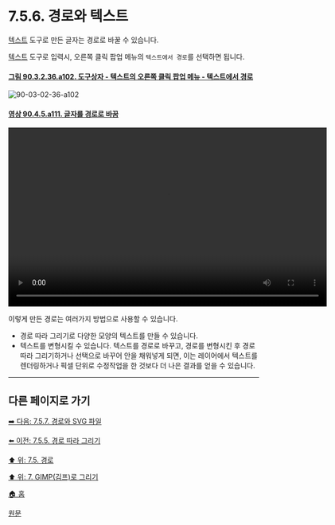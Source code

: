 # 7.5.6. 경로와 텍스트
[텍스트](./14-05-06-00-text.md) 도구로 만든 글자는 경로로 바꿀 수 있습니다.

[텍스트](./14-05-06-00-text.md) 도구로 입력시, 오른쪽 클릭 팝업 메뉴의 `텍스트에서 경로`를 선택하면 됩니다.

<a id="90-03-02-36-a102"></a>

#### [그림 90.3.2.36.a102. 도구상자 - 텍스트의 오른쪽 클릭 팝업 메뉴 - 텍스트에서 경로](./90-03-02-36-text.md#90-03-02-36-a102)
![90-03-02-36-a102](https://github.com/wonder13662/gimp/assets/15767104/e568f659-779c-41c7-9210-3d6f3e0abe91)

<a id="90-04-05-a111"></a>

#### [영상 90.4.5.a111. 글자를 경로로 바꿈](./90-04-0005-paths.md#90-04-05-a111)
<video controls="controls" width="640" height="360" src="https://github.com/wonder13662/gimp/assets/15767104/a990f9d9-6d50-48c3-87de-124661170a9e"></video>

이렇게 만든 경로는 여러가지 방법으로 사용할 수 있습니다.

- 경로 따라 그리기로 다양한 모양의 텍스트를 만들 수 있습니다.
- 텍스트를 변형시킬 수 있습니다. 텍스트를 경로로 바꾸고, 경로를 변형시킨 후 경로 따라 그리기하거나 선택으로 바꾸어 안을 채워넣게 되면, 이는 레이어에서 텍스트를 렌더링하거나 픽셀 단위로 수정작업을 한 것보다 더 나은 결과를 얻을 수 있습니다.

<a comment="TODO 관련 작업물 링크 추가 필요"></a>

***

## 다른 페이지로 가기
[➡️ 다음: 7.5.7. 경로와 SVG 파일](./07-05-07-paths-and-svg-files.md)

[⬅️ 이전: 7.5.5. 경로 따라 그리기](./07-05-05-stroking-a-path.md)

[⬆️ 위: 7.5. 경로](./07-05-00-paths.md)

[⬆️ 위: 7. GIMP(김프)로 그리기](./07-00-painting-with-gimp.md)

[🏠 홈](./00-home.md)

[원문](https://docs.gimp.org/2.10/ko/gimp-using-paths-and-text.html)
